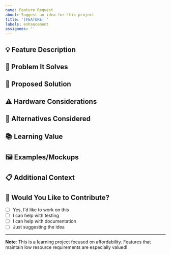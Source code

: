 ```yaml
---
name: Feature Request
about: Suggest an idea for this project
title: '[FEATURE] '
labels: enhancement
assignees: ''
---
```


## 💡 Feature Description
<!-- A clear and concise description of the feature you'd like -->

## 🎯 Problem It Solves
<!-- Describe the problem this feature would solve -->

## 💭 Proposed Solution
<!-- Describe your ideal solution -->

## ⚠️ Hardware Considerations
<!-- Will this feature still work on 2-4GB RAM systems? -->
<!-- This project prioritizes affordability for learners -->

## 🔄 Alternatives Considered
<!-- Have you considered any alternative solutions or features? -->

## 📚 Learning Value
<!-- How would this feature benefit learners using this project? -->

## 🖼️ Examples/Mockups
<!-- If applicable, add examples or mockups of how this would work -->

## 📋 Additional Context
<!-- Add any other context, links, or resources about the feature request -->

## 🤝 Would You Like to Contribute?
<!-- Would you be interested in implementing this feature? -->
- [ ] Yes, I'd like to work on this
- [ ] I can help with testing
- [ ] I can help with documentation
- [ ] Just suggesting the idea

---
**Note**: This is a learning project focused on affordability. Features that maintain low resource requirements are especially valued!
